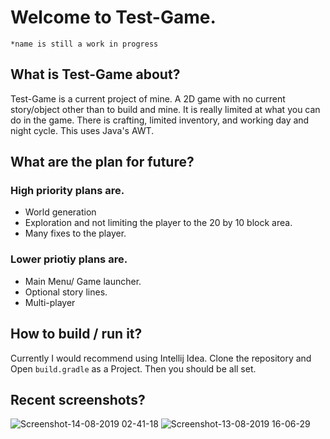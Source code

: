 # Welcome to Test-Game. 
`*name is still a work in progress`
## What is Test-Game about?
Test-Game is a current project of mine. A 2D game with no current story/object other than to build and mine. It is really limited at what you can do in the game. There is crafting, limited inventory, and working day and night cycle. This uses Java's AWT.
## What are the plan for future?
### High priority plans are.
* World generation
* Exploration and not limiting the player to the 20 by 10 block area.
* Many fixes to the player.
### Lower priotiy plans are.
* Main Menu/ Game launcher.
* Optional story lines.
* Multi-player
## How to build / run it?
Currently I would recommend using Intellij Idea.
Clone the repository and Open `build.gradle` as a Project. Then you should be all set.
## Recent screenshots?
![Screenshot-14-08-2019 02-41-18](https://github.com/inferno4you/Test-Game/tree/master/screenshots/Screenshot-14-08-2019_02-41-18.png)
![Screenshot-13-08-2019 16-06-29](https://github.com/inferno4you/Test-Game/tree/master/screenshots/Screenshot-13-08-2019_16-06-29.png)